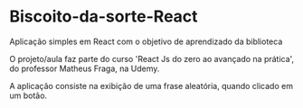 # Biscoito-da-sorte-React
Aplicação simples em React com o objetivo de aprendizado da biblioteca 

O projeto/aula faz parte do curso 'React Js do zero ao avançado na prática', do professor Matheus Fraga, na Udemy.

A aplicação consiste na exibição de uma frase aleatória, quando clicado em um botão. 

